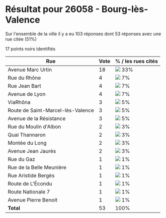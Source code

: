 # Résultat pour 26058 - Bourg-lès-Valence

Sur l'ensemble de la ville il y a eu 103 réponses dont 53 réponses avec une rue citée (51%)

17 points noirs identifiés

| Rue | Vote | % / les rues cités|
|-----|------|-------------------|
| Avenue Marc Urtin | 18 | <img src="../../img/bar_33.gif" />&nbsp;33%|
| Rue du Rhône | 4 | <img src="../../img/bar_7.gif" />&nbsp;7%|
| Rue Jean Bart | 4 | <img src="../../img/bar_7.gif" />&nbsp;7%|
| Avenue de Lyon | 4 | <img src="../../img/bar_7.gif" />&nbsp;7%|
| ViaRhôna | 3 | <img src="../../img/bar_5.gif" />&nbsp;5%|
| Route de Saint-Marcel-lès-Valence | 3 | <img src="../../img/bar_5.gif" />&nbsp;5%|
| Avenue de la Résistance | 3 | <img src="../../img/bar_5.gif" />&nbsp;5%|
| Rue du Moulin d'Albon | 2 | <img src="../../img/bar_3.gif" />&nbsp;3%|
| Quai Thannaron | 2 | <img src="../../img/bar_3.gif" />&nbsp;3%|
| Montée du Long | 2 | <img src="../../img/bar_3.gif" />&nbsp;3%|
| Avenue Jean Jaurès | 2 | <img src="../../img/bar_3.gif" />&nbsp;3%|
| Rue du Gaz | 1 | <img src="../../img/bar_1.gif" />&nbsp;1%|
| Rue de la Belle Meunière | 1 | <img src="../../img/bar_1.gif" />&nbsp;1%|
| Rue Aristide Bergès | 1 | <img src="../../img/bar_1.gif" />&nbsp;1%|
| Route de L'Écondu | 1 | <img src="../../img/bar_1.gif" />&nbsp;1%|
| Route Nationale 7 | 1 | <img src="../../img/bar_1.gif" />&nbsp;1%|
| Avenue Pierre Benoit | 1 | <img src="../../img/bar_1.gif" />&nbsp;1%|
| **Total** | 53 | 100%|
